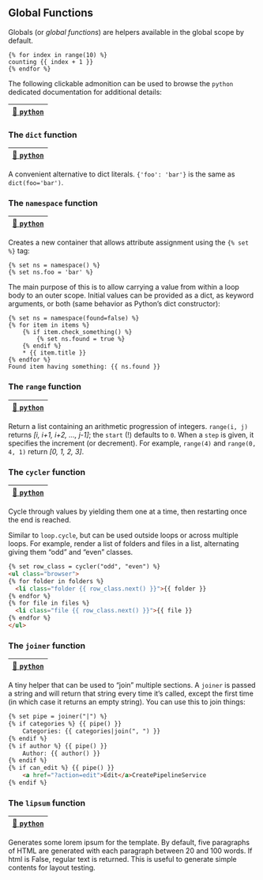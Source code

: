 ## Global Functions

Globals (or _global functions_) are helpers available in the global scope by default.

```
{% for index in range(10) %}
counting {{ index + 1 }}
{% endfor %}
```

The following clickable admonition can be used to browse the `python` dedicated documentation for additional details:

| [🐍 `python`](https://jinja.palletsprojects.com/en/3.0.x/templates/#list-of-global-functions) |
| -------------------------------------------------------------------------------------------- |


### The `dict` function      
| [🐍 `python`](https://jinja.palletsprojects.com/en/3.0.x/templates/#jinja-globals.dict) |
| -------------------------------------------------------------------------------------- |

A convenient alternative to dict literals. `{'foo': 'bar'}` is the same as `dict(foo='bar')`.

### The `namespace` function 
| [🐍 `python`](https://jinja.palletsprojects.com/en/3.0.x/templates/#jinja-globals.namespace) |
| ------------------------------------------------------------------------------------------- |

Creates a new container that allows attribute assignment using the `{% set %}` tag:

```
{% set ns = namespace() %}
{% set ns.foo = 'bar' %}
```

The main purpose of this is to allow carrying a value from within a loop body to an outer scope. Initial values can be provided as a dict, as keyword arguments, or both (same behavior as Python’s dict constructor):

```
{% set ns = namespace(found=false) %}
{% for item in items %}
    {% if item.check_something() %}
        {% set ns.found = true %}
    {% endif %}
    * {{ item.title }}
{% endfor %}
Found item having something: {{ ns.found }}
```

### The `range` function     
| [🐍 `python`](https://jinja.palletsprojects.com/en/3.0.x/templates/#jinja-globals.range) |
| --------------------------------------------------------------------------------------- |

Return a list containing an arithmetic progression of integers. `range(i, j)` returns _[i, i+1, i+2, ..., j-1]_; the `start` (!) defaults to `0`. When a `step` is given, it specifies the increment (or decrement). For example, `range(4)` and `range(0, 4, 1)` return _[0, 1, 2, 3]_.

### The `cycler` function
| [🐍 `python`](https://jinja.palletsprojects.com/en/3.0.x/templates/#jinja-globals.cycler) |
| ---------------------------------------------------------------------------------------- |

Cycle through values by yielding them one at a time, then restarting once the end is reached.

Similar to `loop.cycle`, but can be used outside loops or across multiple loops. For example, render a list of folders and files in a list, alternating giving them “odd” and “even” classes.

```html
{% set row_class = cycler("odd", "even") %}
<ul class="browser">
{% for folder in folders %}
  <li class="folder {{ row_class.next() }}">{{ folder }}
{% endfor %}
{% for file in files %}
  <li class="file {{ row_class.next() }}">{{ file }}
{% endfor %}
</ul>
```

### The `joiner` function    
| [🐍 `python`](https://jinja.palletsprojects.com/en/3.0.x/templates/#jinja-globals.joiner) |
| ---------------------------------------------------------------------------------------- |

A tiny helper that can be used to “join” multiple sections. A `joiner` is passed a string and will return that string every time it’s called, except the first time (in which case it returns an empty string). You can use this to join things:

```html
{% set pipe = joiner("|") %}
{% if categories %} {{ pipe() }}
    Categories: {{ categories|join(", ") }}
{% endif %}
{% if author %} {{ pipe() }}
    Author: {{ author() }}
{% endif %}
{% if can_edit %} {{ pipe() }}
    <a href="?action=edit">Edit</a>CreatePipelineService
{% endif %}
```

### The `lipsum` function    
| [🐍 `python`](https://jinja.palletsprojects.com/en/3.0.x/templates/#jinja-globals.lipsum) |
| ---------------------------------------------------------------------------------------- |

Generates some lorem ipsum for the template. By default, five paragraphs of HTML are generated with each paragraph between 20 and 100 words. If html is False, regular text is returned. This is useful to generate simple contents for layout testing.
